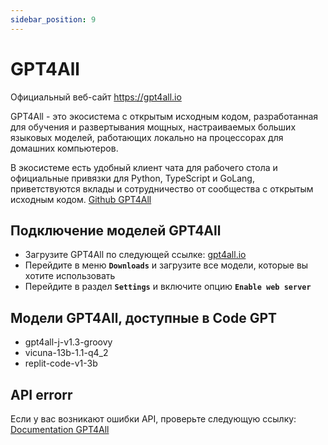```yaml
---
sidebar_position: 9
---
```


# GPT4All

Официальный веб-сайт https://gpt4all.io

GPT4All - это экосистема с открытым исходным кодом, разработанная для обучения и развертывания мощных, настраиваемых больших языковых моделей, работающих локально на процессорах для домашних компьютеров.

В экосистеме есть удобный клиент чата для рабочего стола и официальные привязки для Python, TypeScript и GoLang, приветствуются вклады и сотрудничество от сообщества с открытым исходным кодом. [Github GPT4All](https://github.com/nomic-ai/gpt4all)

## Подключение моделей GPT4All
  - Загрузите GPT4All по следующей ссылке: [gpt4all.io](https://gpt4all.io/)
  - Перейдите в меню **`Downloads`** и загрузите все модели, которые вы хотите использовать
  - Перейдите в раздел **`Settings`** и включите опцию **`Enable web server`**

## Модели GPT4All, доступные в Code GPT
- gpt4all-j-v1.3-groovy
- vicuna-13b-1.1-q4_2
- replit-code-v1-3b

## API errorr
Если у вас возникают ошибки API, проверьте следующую ссылку: [Documentation GPT4All](https://docs.gpt4all.io/index.html)
